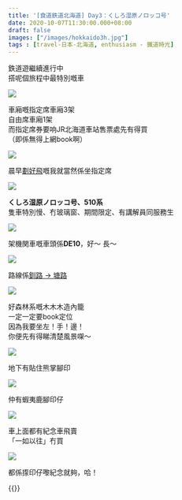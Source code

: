 ```yaml
---
title: '[食道鉄道北海道] Day3：くしろ湿原ノロッコ号'
date: 2020-10-07T11:30:00.000+08:00
draft: false
images: ["/images/hokkaido3h.jpg"]
tags : [travel-日本-北海道, enthusiasm - 鐵道時光]
---
```


鉄道遊繼續進行中  
搭呢個旅程中最特別嘅車  

![](/images/hokkaido3h1.jpg)

車廂嘅指定席車廂3架  
自由席車廂1架  
而指定席券要响JR北海道車站售票處先有得買  
（即係無得上網book啊）  

![](/images/hokkaido3h2.jpg)

晨早[劃好飛](https://hidie.net/hokkaido1a/)嘅我就當然係坐指定席  

![](/images/hokkaido3h.jpg)

**くしろ湿原ノロッコ号、510系**  
隻車特別慢、冇玻璃窗、期間限定、有講解員同服務生  

![](/images/hokkaido3h3.jpg)

架機関車嘅車頭係**DE10**，好～ 長～  

![](/images/hokkaido3h4.jpg)

路線係[釧路 → 塘路](https://hidie.net/hokkaido3j/)

![](/images/hokkaido3h5.jpg)

好森林系嘅木木木造內籠  
一定一定要book定位  
因為我要坐左！手！邊！  
你便先有得睇清楚風景㗎～  

![](/images/hokkaido3h6.jpg)

地下有貼住熊掌腳印  

![](/images/hokkaido3h7.jpg)

仲有蝦夷鹿腳印仔  

![](/images/hokkaido3h8.jpg)

車上面都有紀念車飛賣  
「一如以往」冇買  

![](/images/hokkaido3h9.jpg)

都係揼印仔嚟紀念就夠，哈！
  
  
  
{{<hokkaido>}}

